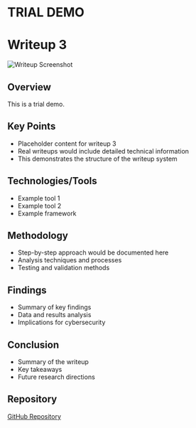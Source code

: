 # TRIAL DEMO

# Writeup 3

![Writeup Screenshot](../images/writeup3.png)

## Overview
This is a trial demo.

## Key Points
- Placeholder content for writeup 3
- Real writeups would include detailed technical information
- This demonstrates the structure of the writeup system

## Technologies/Tools
- Example tool 1
- Example tool 2
- Example framework

## Methodology
- Step-by-step approach would be documented here
- Analysis techniques and processes
- Testing and validation methods

## Findings
- Summary of key findings
- Data and results analysis
- Implications for cybersecurity

## Conclusion
- Summary of the writeup
- Key takeaways
- Future research directions

## Repository

[GitHub Repository](https://github.com/Duncan-Maganga/writeup-3)


